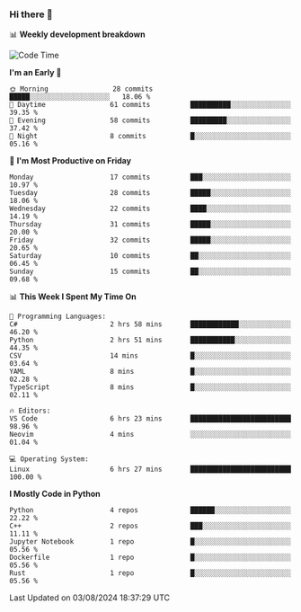 ### Hi there 👋

📊 **Weekly development breakdown**
<!--START_SECTION:waka-->
![Code Time](http://img.shields.io/badge/Code%20Time-193%20hrs%2046%20mins-blue)

**I'm an Early 🐤** 

```text
🌞 Morning                28 commits          █████░░░░░░░░░░░░░░░░░░░░   18.06 % 
🌆 Daytime                61 commits          ██████████░░░░░░░░░░░░░░░   39.35 % 
🌃 Evening                58 commits          █████████░░░░░░░░░░░░░░░░   37.42 % 
🌙 Night                  8 commits           █░░░░░░░░░░░░░░░░░░░░░░░░   05.16 % 
```
📅 **I'm Most Productive on Friday** 

```text
Monday                   17 commits          ███░░░░░░░░░░░░░░░░░░░░░░   10.97 % 
Tuesday                  28 commits          █████░░░░░░░░░░░░░░░░░░░░   18.06 % 
Wednesday                22 commits          ████░░░░░░░░░░░░░░░░░░░░░   14.19 % 
Thursday                 31 commits          █████░░░░░░░░░░░░░░░░░░░░   20.00 % 
Friday                   32 commits          █████░░░░░░░░░░░░░░░░░░░░   20.65 % 
Saturday                 10 commits          ██░░░░░░░░░░░░░░░░░░░░░░░   06.45 % 
Sunday                   15 commits          ██░░░░░░░░░░░░░░░░░░░░░░░   09.68 % 
```


📊 **This Week I Spent My Time On** 

```text
💬 Programming Languages: 
C#                       2 hrs 58 mins       ████████████░░░░░░░░░░░░░   46.20 % 
Python                   2 hrs 51 mins       ███████████░░░░░░░░░░░░░░   44.35 % 
CSV                      14 mins             █░░░░░░░░░░░░░░░░░░░░░░░░   03.64 % 
YAML                     8 mins              █░░░░░░░░░░░░░░░░░░░░░░░░   02.28 % 
TypeScript               8 mins              █░░░░░░░░░░░░░░░░░░░░░░░░   02.11 % 

🔥 Editors: 
VS Code                  6 hrs 23 mins       █████████████████████████   98.96 % 
Neovim                   4 mins              ░░░░░░░░░░░░░░░░░░░░░░░░░   01.04 % 

💻 Operating System: 
Linux                    6 hrs 27 mins       █████████████████████████   100.00 % 
```

**I Mostly Code in Python** 

```text
Python                   4 repos             ██████░░░░░░░░░░░░░░░░░░░   22.22 % 
C++                      2 repos             ███░░░░░░░░░░░░░░░░░░░░░░   11.11 % 
Jupyter Notebook         1 repo              █░░░░░░░░░░░░░░░░░░░░░░░░   05.56 % 
Dockerfile               1 repo              █░░░░░░░░░░░░░░░░░░░░░░░░   05.56 % 
Rust                     1 repo              █░░░░░░░░░░░░░░░░░░░░░░░░   05.56 % 
```




 Last Updated on 03/08/2024 18:37:29 UTC
<!--END_SECTION:waka-->
<!--
**R-enanVieira/R-enanVieira** is a ✨ _special_ ✨ repository because its `README.md` (this file) appears on your GitHub profile.

Here are some ideas to get you started:

- 🔭 I’m currently working on ...
- 🌱 I’m currently learning ...
- 👯 I’m looking to collaborate on ...
- 🤔 I’m looking for help with ...
- 💬 Ask me about ...
- 📫 How to reach me: ...
- 😄 Pronouns: ...
- ⚡ Fun fact: ...
-->
